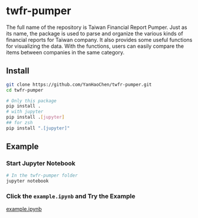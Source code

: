 # twfr-pumper

The full name of the repository is Taiwan Financial Report Pumper. Just as its name, the package is used to parse and organize the various kinds of financial reports for Taiwan company. It also provides some useful functions for visualizing the data. With the functions, users can easily compare the items between companies in the same category.

## Install

```bash
git clone https://github.com/YanHaoChen/twfr-pumper.git
cd twfr-pumper

# Only this package
pip install .
# with jupyter
pip install .[jupyter]
## for zsh
pip install ".[jupyter]"
```

## Example

### Start Jupyter Notebook

```bash
# In the twfr-pumper folder
jupyter notebook
```

### Click the `example.ipynb` and Try the Example

[example.ipynb](https://github.com/YanHaoChen/twfr-pumper/blob/master/example.ipynb)